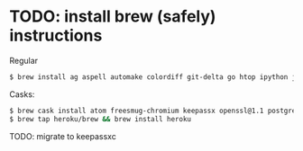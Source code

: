 # TODO: install brew (safely) instructions

Regular
```bash
$ brew install ag aspell automake colordiff git-delta go htop ipython jq macvim postgresql pyenv python3 ruby sqlite tcl-tk tree vim
```

Casks:
```bash
$ brew cask install atom freesmug-chromium keepassx openssl@1.1 postgres soundflower soundflowerbed transmission tunnelblick virtualbox visual-studio-code vlc
$ brew tap heroku/brew && brew install heroku
```
TODO: migrate to keepassxc
